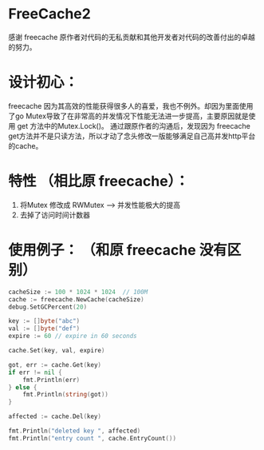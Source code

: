 # FreeCache2

感谢 freecache 原作者对代码的无私贡献和其他开发者对代码的改善付出的卓越的努力。 

# 设计初心： 
freecache 因为其高效的性能获得很多人的喜爱，我也不例外。却因为里面使用了go Mutex导致了在非常高的并发情况下性能无法进一步提高，主要原因就是使用 get 方法中的Mutex.Lock()。 通过跟原作者的沟通后，发现因为 freecache get方法并不是只读方法，所以才动了念头修改一版能够满足自己高并发http平台的cache。

# 特性 （相比原 freecache）：
1. 将Mutex 修改成 RWMutex  --> 并发性能极大的提高
2. 去掉了访问时间计数器

# 使用例子： （和原 freecache 没有区别）

```go
cacheSize := 100 * 1024 * 1024  // 100M
cache := freecache.NewCache(cacheSize)
debug.SetGCPercent(20)

key := []byte("abc")
val := []byte("def")
expire := 60 // expire in 60 seconds

cache.Set(key, val, expire)

got, err := cache.Get(key)
if err != nil {
    fmt.Println(err)
} else {
    fmt.Println(string(got))
}

affected := cache.Del(key)

fmt.Println("deleted key ", affected)
fmt.Println("entry count ", cache.EntryCount())
```
